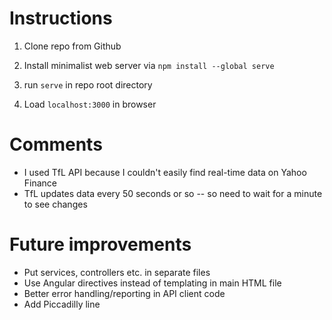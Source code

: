 # Instructions

1. Clone repo from Github

2. Install minimalist web server via `npm install --global serve`

3. run `serve` in repo root directory

4. Load `localhost:3000` in browser


# Comments

* I used TfL API because I couldn't easily find real-time data on Yahoo Finance
* TfL updates data every 50 seconds or so -- so need to wait for a minute to see changes


# Future improvements

* Put services, controllers etc. in separate files
* Use Angular directives instead of templating in main HTML file
* Better error handling/reporting in API client code
* Add Piccadilly line
